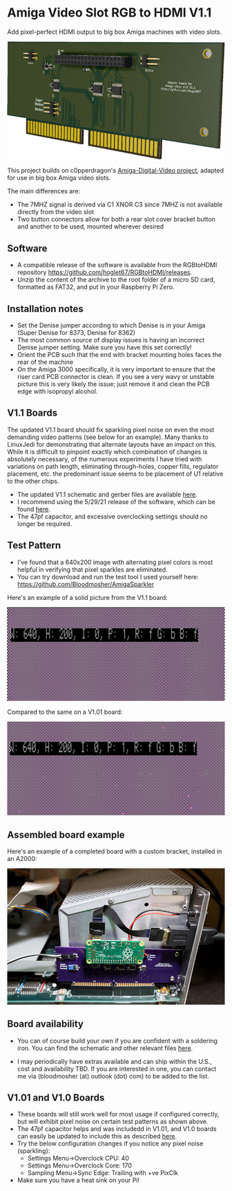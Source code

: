 # Amiga Video Slot RGB to HDMI V1.1

Add pixel-perfect HDMI output to big box Amiga machines with video slots.

![](Amiga-VideoSlot-RGBtoHDMI-3DRender2-v1.1.png)

This project builds on c0pperdragon's [Amiga-Digital-Video project](https://github.com/c0pperdragon/Amiga-Digital-Video), adapted for use in big box Amiga video slots.

The main differences are:
- The 7MHZ signal is derived via C1 XNOR C3 since 7MHZ is not available directly from the video slot
- Two button connectors allow for both a rear slot cover bracket button and another to be used, mounted wherever desired

## Software
- A compatible release of the software is available from the RGBtoHDMI repository 
https://github.com/hoglet67/RGBtoHDMI/releases.
- Unzip the content of the archive to the root folder of a micro SD card, formatted as FAT32, and put in your Raspberry Pi Zero.

## Installation notes
- Set the Denise jumper according to which Denise is in your Amiga (Super Denise for 8373, Denise for 8362)
- The most common source of display issues is having an incorrect Denise jumper setting. Make sure you have this set correctly!
- Orient the PCB such that the end with bracket mounting holes faces the rear of the machine
- On the Amiga 3000 specifically, it is very important to ensure that the riser card PCB connector is clean. If you see a very wavy or unstable picture this is very likely the issue; just remove it and clean the PCB edge with isopropyl alcohol.

## V1.1 Boards
The updated V1.1 board should fix sparkling pixel noise on even the most demanding video patterns (see below for an example). Many thanks to LinuxJedi for demonstrating that alternate layouts have an impact on this. While it is difficult to pinpoint exactly which combination of changes is absolutely necessary, of the numerous experiments I have tried with variations on path length, eliminating through-holes, copper fills, regulator placement, etc. the predominant issue seems to be placement of U1 relative to the other chips. 

- The updated V1.1 schematic and gerber files are available [here](https://github.com/Bloodmosher/RGBtoHDMI/tree/amiga-videoslot-v1_1/kicad_AmigaAdapter/VideoSlot/V1).
- I recommend using the 5/29/21 release of the software, which can be found [here](https://github.com/hoglet67/RGBtoHDMI/releases/tag/20210529_777ea4f).
- The 47pf capacitor, and excessive overclocking settings should no longer be required.

## Test Pattern
- I've found that a 640x200 image with alternating pixel colors is most helpful in verifying that pixel sparkles are eliminated.
- You can try download and run the test tool I used yourself here: https://github.com/Bloodmosher/AmigaSparkler

Here's an example of a solid picture from the V1.1 board:

![](test-pattern-v1_1.png)

Compared to the same on a V1.01 board:

![](test-pattern-v1_01.png)

## Assembled board example

Here's an example of a completed board with a custom bracket, installed in an A2000:

 ![](a2000-shot-1.jpg)

## Board availability
- You can of course build your own if you are confident with a soldering iron. You can find the schematic and other relevant files [here](https://github.com/Bloodmosher/RGBtoHDMI/tree/amiga-videoslot-v1_1/kicad_AmigaAdapter/VideoSlot/V1).

- I may periodically have extras available and can ship within the U.S., cost and availability TBD. If you are interested in one, you can contact me via (bloodmosher (at) outlook (dot) com) to be added to the list.

## V1.01 and V1.0 Boards
- These boards will still work well for most usage if configured correctly, but will exhibit pixel noise on certain test patterns as shown above.
- The 47pf capacitor helps and was includedd in V1.01, and V1.0 boards can easily be updated to include this as described [here](https://github.com/c0pperdragon/Amiga-Digital-Video/issues/41#issuecomment-793802678).
- Try the below configuration changes if you notice any pixel noise (sparkling):
    - Settings Menu->Overclock CPU: 40
    - Settings Menu->Overclock Core: 170
    - Sampling Menu->Sync Edge: Trailing with +ve PixClk
- Make sure you have a heat sink on your Pi!